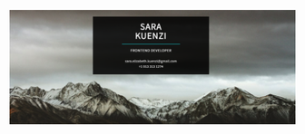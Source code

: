[![Header](https://github.com/skuenzi/skuenzi/blob/main/Screen%20Shot%202022-08-11%20at%203.39.27%20PM.png?raw=true "Header")](https://skuenzi.github.io)


<!--
**skuenzi/skuenzi** is a ✨ _special_ ✨ repository because its `README.md` (this file) appears on your GitHub profile.

Here are some ideas to get you started:

- 🔭 I’m currently working on ...
- 🌱 I’m currently learning ...
- 👯 I’m looking to collaborate on ...
- 🤔 I’m looking for help with ...
- 💬 Ask me about ...
- 📫 How to reach me: ...
- 😄 Pronouns: ...
- ⚡ Fun fact: ...
-->
